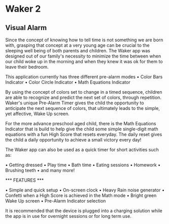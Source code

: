 # Waker 2

## Visual Alarm

Since the concept of knowing how to tell time is not something we are born with, grasping that concept at a very young age can be crucial to the sleeping well being of both parents and children. The Waker app was designed out of our family's necessity to minimize the time between when our child woke up in the morning and when they knew it was ok for them to leave their bedroom.

This application currently has three different pre-alarm modes
• Color Bars Indicator
• Color Circle Indicator
• Math Equations Indicator

By using the concept of colors set to change in a timed sequence, children are able to recognize and predict the next set of colors, through repetition. Waker's unique Pre-Alarm Timer gives the child the opportunity to anticipate the next sequence of colors, that ultimately leads to the simple, yet affective, Wake Up screen.

For the more advance preschool aged child, there is the Math Equations Indicator that is build to help give the child some simple single-digit math equations with a fun High Score that resets everyday. The daily reset gives the child a daily opportunity to achieve a small victory every day!

The Waker app can also be used as a quick timer for short activities such as:

• Getting dressed
• Play time
• Bath time
• Eating sessions
• Homework
• Brushing teeth
• and many more!

*** FEATURES ***

• Simple and quick setup
• On-screen clock
• Heavy Rain noise generator
• Confetti when a High Score is achieved in the Math mode 
• Bright green Wake Up screen
• Pre-Alarm Indicator selection


It is recommended that the device is plugged into a charging solution while the app is in use for overnight sessions or for long term use.

